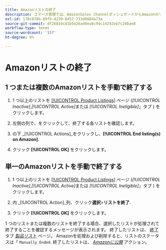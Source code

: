 ```yaml
---
title: Amazonリストの終了
description: コマース管理では、AmazonSales ChannelダッシュボードからAmazonのリストを終了できます。
exl-id: 178c878b-89fb-4239-8d57-733d0884a73a
source-git-commit: df26834c81b5e26ad0ea8c94c14292eb7c24bae8
workflow-type: tm+mt
source-wordcount: '157'
ht-degree: 0%

---
```


# Amazonリストの終了

## 1 つまたは複数のAmazonリストを手動で終了する

1. 1 つ以上のリストを [[!UICONTROL Product Listings]](./managing-product-listings.md) ページ (_[!UICONTROL Inactive]_,_[!UICONTROL Active]_&#x200B;または _[!UICONTROL Ineligible]_」タブ ) をクリックします。

1. 左側の列で、をクリックして、終了する各リストを確認します。

1. の下 _[!UICONTROL Actions]_をクリックし、**[!UICONTROL End listing(s) on Amazon]**.

1. クリック **[!UICONTROL OK]** をクリックします。

## 単一のAmazonリストを手動で終了する

1. 1 つ以上のリストを [[!UICONTROL Product Listings]](./managing-product-listings.md) ページ (_[!UICONTROL Inactive]_,_[!UICONTROL Active]_&#x200B;または _[!UICONTROL Ineligible]_」タブ ) をクリックします。

1. 内 _[!UICONTROL Action]_列、クリック&#x200B;**選択**>**リストを終了**.

1. クリック **[!UICONTROL OK]** をクリックします。

1 つのリストまたは複数のリストを終了する場合、選択したリストが処理されて終了することを確認するメッセージが表示されます。 終了したリストは、 [終了](./ended-listings.md) タブ [_製品リスト_](./managing-product-listings.md) ページ。 Amazonを処理および削除すると、リストのステータスは「 `Manually Ended`. 終了したリストは、 [_Amazonに公開_](./publish-listings-manually.md) アクション。
